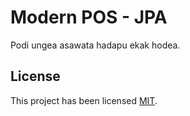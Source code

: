 # Modern POS - JPA

Podi ungea asawata hadapu ekak hodea.

## License

This project has been licensed [MIT](License).
